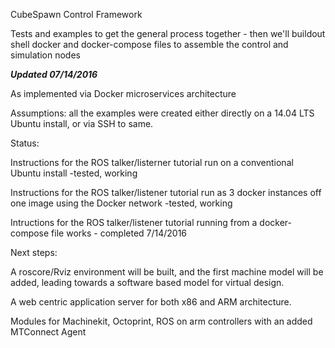 CubeSpawn Control Framework 

Tests and examples to get the general process together - then we'll buildout shell docker and docker-compose files to assemble the control and simulation nodes

***Updated 07/14/2016***

As implemented via Docker microservices architecture

Assumptions: all the examples were created either directly on a 14.04 LTS Ubuntu install, or via SSH to same.

Status:

Instructions for the ROS talker/listerner tutorial run on a conventional Ubuntu install -tested, working

Instructions for the ROS talker/listener tutorial run as 3 docker instances off one image using the Docker network -tested, working

Intructions for the ROS talker/listener tutorial running from a docker-compose file works - completed 7/14/2016

Next steps:

A roscore/Rviz environment will be built, and the first machine model will be added, leading towards a software based model for virtual design.

A web centric application server for both x86 and ARM architecture.

Modules for Machinekit, Octoprint, ROS on arm controllers with an added MTConnect Agent

